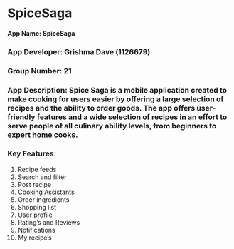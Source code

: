 # SpiceSaga

#### App Name: SpiceSaga
### App Developer: Grishma Dave (1126679)
### Group Number: 21
### App Description: Spice Saga is a mobile application created to make cooking for users easier by offering a large selection of recipes and the ability to order goods. The app offers user-friendly features and a wide selection of recipes in an effort to serve people of all culinary ability levels, from beginners to expert home cooks.

### Key Features:

1. Recipe feeds 
2. Search and filter 
3. Post recipe 
4. Cooking Assistants 
5. Order ingredients 
6. Shopping list 
7. User profile 
8. Rating’s and Reviews
9. Notifications
10. My recipe’s
